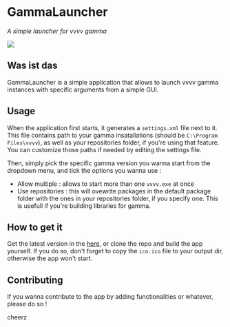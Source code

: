 # GammaLauncher

_A simple launcher for vvvv gamma_

![](https://raw.githubusercontent.com/sebescudie/GammaLauncher/master/capture.PNG)

## Was ist das

GammaLauncher is a simple application that allows to launch vvvv gamma instances with specific arguments from a simple GUI.

## Usage

When the application first starts, it generates a `settings.xml` file next to it. This file contains path to your gamma insatallations (should be `C:\Program Files\vvvv`), as well as your repositories folder, if you're using that feature. You can customize those paths if needed by editing the settings file.

Then, simply pick the specific gamma version you wanna start from the dropdown menu, and tick the options you wanna use :

- Allow multiple : allows to start more than one `vvvv.exe` at once
- Use repositories : this will ovewrite packages in the default package folder with the ones in your repositories folder, if you specify one. This is usefull if you're building libraries for gamma.

## How to get it

Get the latest version in the [here](https://github.com/sebescudie/GammaLauncher/releases), or clone the repo and build the app yourself. If you do so, don't forget to copy the `ico.ico` file to your output dir, otherwise the app won't start.

## Contributing

If you wanna contribute to the app by adding functionalities or whatever, please do so !

cheerz
